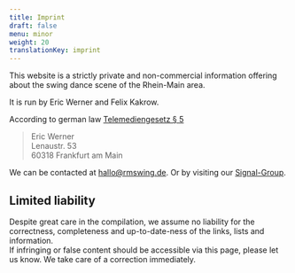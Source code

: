 ```yaml
---
title: Imprint
draft: false
menu: minor
weight: 20
translationKey: imprint
---
```

This website is a strictly private and non-commercial information offering about the swing dance scene of the Rhein-Main area.

It is run by Eric Werner and Felix Kakrow.

According to german law [Telemediengesetz § 5](https://dejure.org/gesetze/TMG/5.html)

> Eric Werner\
> Lenaustr. 53\
> 60318 Frankfurt am Main

We can be contacted at [hallo@rmswing.de](mailto:hallo@rmswing.de).
Or by visiting our [Signal-Group](https://signal.group/#CjQKIJ8whxuszImsCSQ9LfurQk79t5yMUqgRwtcMz-OJBhqhEhBusYxHyvWd3UmFBqaAfuEO).

## Limited liability

Despite great care in the compilation, we assume no liability for the correctness, completeness and up-to-date-ness of the links, lists and information.\
If infringing or false content should be accessible via this page, please let us know. We take care of a correction immediately.
